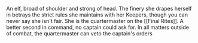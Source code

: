 An elf, broad of shoulder and strong of head. The finery she drapes herself in betrays the strict rules she maintains with her Keepers, though you can never say she isn't fair. She is the quartermaster on the [[Final Rites]].  A better second in command, no captain could ask for. In all matters outside of combat, the quartermaster can veto the captain's orders
